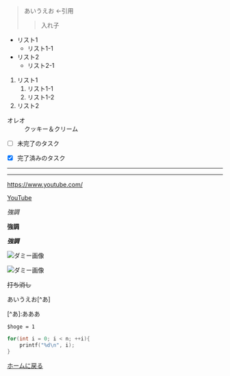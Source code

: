 >あいうえお ←引用
>>入れ子

* リスト1
  * リスト1-1
* リスト2
  * リスト2-1

1. リスト1
   1. リスト1-1
   2. リスト1-2
2. リスト2

<dl>
  <dt>オレオ</dt>
  <dd>クッキー＆クリーム</dd>
</dl>


- [ ] 未完了のタスク
- [x] 完了済みのタスク


***

---
<https://www.youtube.com/>

[YouTube](https://www.youtube.com/)

*強調*

**強調**

***強調***

![ダミー画像](https://via.placeholder.com/150)

![ダミー画像](https://via.placeholder.com/150 "ダミー画像")

~~打ち消し~~

あいうえお\[^あ]


\[^あ]:あああ

` $hoge = 1 `

```c
for(int i = 0; i < n; ++i){
    printf("%d\n", i);
}
```






[ホームに戻る](README.md)